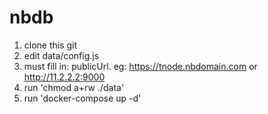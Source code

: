 # nbdb

1. clone this git
2. edit data/config.js
3. must fill in: publicUrl. eg: https://tnode.nbdomain.com or http://11.2.2.2:9000
4. run 'chmod a+rw ./data'
5. run 'docker-compose up -d'
